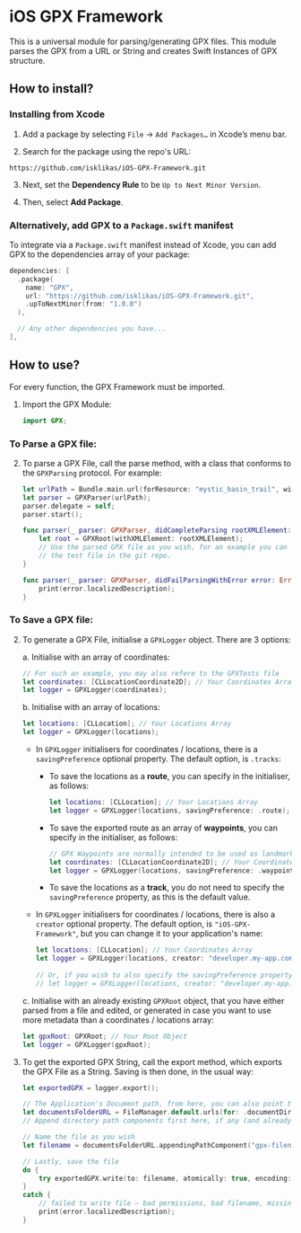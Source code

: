# iOS GPX Framework

This is a universal module for parsing/generating GPX files.
This module parses the GPX from a URL or String and creates Swift Instances of GPX structure. 

How to install?
---------------------------------

### Installing from Xcode

1. Add a package by selecting `File` → `Add Packages…` in Xcode’s menu bar.

2. Search for the package using the repo's URL:
```console
https://github.com/isklikas/iOS-GPX-Framework.git
```

3. Next, set the **Dependency Rule** to be `Up to Next Minor Version`.

4. Then, select **Add Package**.

### Alternatively, add GPX to a `Package.swift` manifest

To integrate via a `Package.swift` manifest instead of Xcode, you can add GPX to the dependencies array of your package:

```swift
dependencies: [
  .package(
    name: "GPX",
    url: "https://github.com/isklikas/iOS-GPX-Framework.git",
    .upToNextMinor(from: "1.0.0")
  ),

  // Any other dependencies you have...
],
```

How to use?
---------------------------------

For every function, the GPX Framework must be imported.

1. Import the GPX Module:

    ```swift
    import GPX;
    ```

### To Parse a GPX file:
    
2. To parse a GPX File, call the parse method, with a class that conforms to the `GPXParsing` protocol. For example:

    ```swift
    let urlPath = Bundle.main.url(forResource: "mystic_basin_trail", withExtension: "gpx");
    let parser = GPXParser(urlPath);
    parser.delegate = self;
    parser.start();
    
    func parser(_ parser: GPXParser, didCompleteParsing rootXMLElement: GPXXMLElement) {
        let root = GPXRoot(withXMLElement: rootXMLElement);
        // Use the parsed GPX file as you wish, for an example you can refer to 
        // the test file in the git repo.
    }
    
    func parser(_ parser: GPXParser, didFailParsingWithError error: Error) {
        print(error.localizedDescription);
    }
    ```

### To Save a GPX file:
    
2. To generate a GPX File, initialise a `GPXLogger` object. There are 3 options:
    
    a. Initialise with an array of coordinates:
    
    ```swift
    // For such an example, you may also refere to the GPXTests file
    let coordinates: [CLLocationCoordinate2D]; // Your Coordinates Array
    let logger = GPXLogger(coordinates);
    ```
    
    b. Initialise with an array of locations:
    
    ```swift
    let locations: [CLLocation]; // Your Locations Array
    let logger = GPXLogger(locations);
    ```
        
    - In `GPXLogger` initialisers for coordinates / locations, there is a `savingPreference` optional property. The default option, is `.tracks`:
    
      - To save the locations as a **route**, you can specify in the initialiser, as follows:
            
        ```swift
        let locations: [CLLocation]; // Your Locations Array
        let logger = GPXLogger(locations, savingPreference: .route);
        ```

      - To save the exported route as an array of **waypoints**, you can specify in the initialiser, as follows:
            
        ```swift
        // GPX Waypoints are normally intended to be used as landmark points and not as a travelled path.
        let coordinates: [CLLocationCoordinate2D]; // Your Coordinates Array
        let logger = GPXLogger(locations, savingPreference: .waypoints);
        ```

      - To save the locations as a **track**, you do not need to specify the `savingPreference` property, as this is the default value.
            
    - In `GPXLogger` initialisers for coordinates / locations, there is also a `creator` optional property. The default option, is `"iOS-GPX-Framework"`, but you can change it to your application's name:
        
      ```swift
      let locations: [CLLocation]; // Your Coordinates Array
      let logger = GPXLogger(locations, creator: "developer.my-app.com");
            
      // Or, if you wish to also specify the savingPreference property:
      // let logger = GPXLogger(locations, creator: "developer.my-app.com", savingPreference: .route);
      ```
    
    c. Initialise with an already existing `GPXRoot` object, that you have either parsed from a file and edited, or generated in case you want to use more metadata than a coordinates / locations array:
    
    ```swift
    let gpxRoot: GPXRoot; // Your Root Object
    let logger = GPXLogger(gpxRoot);
    ```

3. To get the exported GPX String, call the export method, which exports the GPX File as a String. Saving is then done, in the usual way:

    ```swift
    let exportedGPX = logger.export();
    
    // The Application's Document path, from here, you can also point to a sub-directory of Documents, as long as you have created the folder first
    let documentsFolderURL = FileManager.default.urls(for: .documentDirectory, in: .userDomainMask).first!
    // Append directory path components first here, if any (and already created, as mentioned).
    
    // Name the file as you wish
    let filename = documentsFolderURL.appendingPathComponent("gpx-filename.gpx")
    
    // Lastly, save the file
    do {
        try exportedGPX.write(to: filename, atomically: true, encoding: String.Encoding.utf8)
    } 
    catch {
        // failed to write file – bad permissions, bad filename, missing permissions, or more likely it can't be converted to the encoding
        print(error.localizedDescription);
    }
    ```
    
